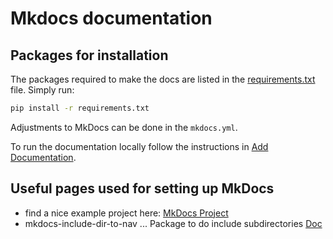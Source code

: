 # Mkdocs documentation

## Packages for installation

The packages required to make the docs are listed in the [requirements.txt](./requirements.txt) file. Simply run:

```bash
pip install -r requirements.txt
```
Adjustments to MkDocs can be done in the `mkdocs.yml`.

To run the documentation locally follow the instructions in [Add Documentation](./tutorials/Adding_docs.md).

## Useful pages used for setting up MkDocs

* find a nice example project here: [MkDocs Project](https://example-mkdocs-basic.readthedocs.io/en/latest/#example-project-usage)
* mkdocs-include-dir-to-nav ... Package to do include subdirectories [Doc](https://github.com/mysiki/mkdocs_include_dir_to_nav)
